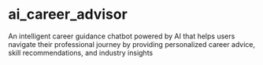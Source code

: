 # ai_career_advisor
 An intelligent career guidance chatbot powered by AI that helps users navigate their professional journey by providing personalized career advice, skill recommendations, and industry insights
